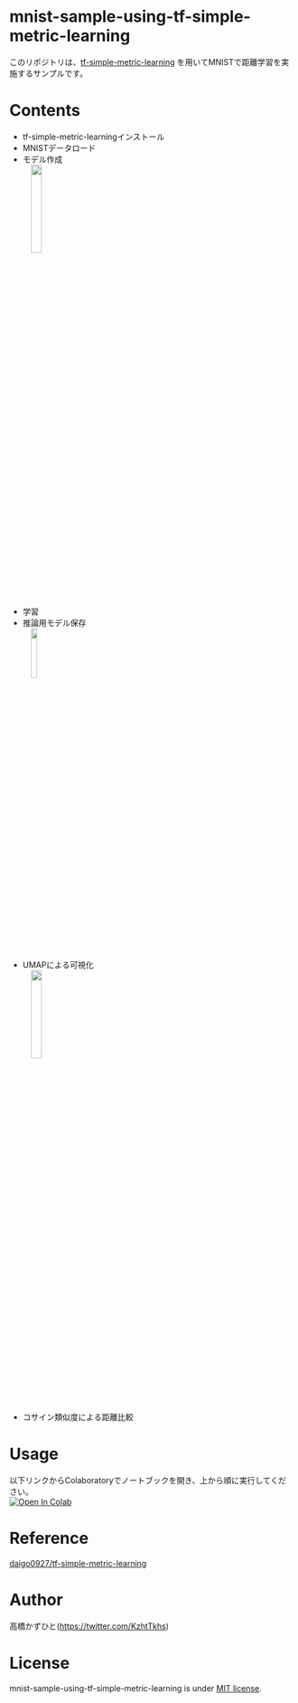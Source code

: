 # mnist-sample-using-tf-simple-metric-learning
このリポジトリは、[tf-simple-metric-learning](https://github.com/daigo0927/tf-simple-metric-learning) を用いてMNISTで距離学習を実施するサンプルです。

# Contents
* tf-simple-metric-learningインストール
* MNISTデータロード
* モデル作成<br>
　<img src="https://user-images.githubusercontent.com/37477845/109993442-a3dd2680-7d4f-11eb-8fc2-105821809327.png" width="20%">
* 学習
* 推論用モデル保存<br>
　<img src="https://user-images.githubusercontent.com/37477845/109993445-a5a6ea00-7d4f-11eb-8236-e3174de4a112.png" width="15%">
* UMAPによる可視化<br>
　<img src="https://user-images.githubusercontent.com/37477845/109993446-a63f8080-7d4f-11eb-8e48-f28cb6ad0681.png" width="20%">
* コサイン類似度による距離比較

# Usage
以下リンクからColaboratoryでノートブックを開き、上から順に実行してください。<br>
[![Open In Colab](https://colab.research.google.com/assets/colab-badge.svg)](https://colab.research.google.com/github/Kazuhito00/mnist-sample-using-tf-simple-metric-learning/blob/master/mnist_sample_using_tf_simple_metric_learning.ipynb)

# Reference
[daigo0927/tf-simple-metric-learning](https://github.com/daigo0927/tf-simple-metric-learning)

# Author
高橋かずひと(https://twitter.com/KzhtTkhs)
 
# License 
mnist-sample-using-tf-simple-metric-learning is under [MIT license](https://en.wikipedia.org/wiki/MIT_License).
